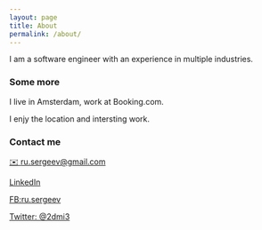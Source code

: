 ```yaml
---
layout: page
title: About
permalink: /about/
---
```


I am a software engineer with an experience in multiple industries.

### Some more

I live in Amsterdam, work at Booking.com.

I enjy the location and intersting work.

### Contact me

[✉️ ru.sergeev@gmail.com](mailto:ru.sergeev+github@gmail.com)

[LinkedIn](https://www.linkedin.com/in/dsergeev/)

[FB:ru.sergeev](https://www.facebook.com/ru.sergeev) 

[Twitter: @2dmi3](https://twitter.com/2dmi3)
